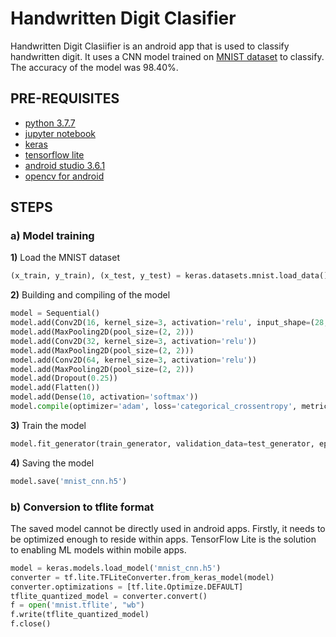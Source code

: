 # Handwritten Digit Clasifier

Handwritten Digit Clasiifier is an android app that is used to classify handwritten digit. It uses a CNN model trained on [MNIST dataset](http://yann.lecun.com/exdb/mnist/) to classify. The accuracy of the model was 98.40%. 

## PRE-REQUISITES
* [python 3.7.7](https://www.python.org/downloads/)
* [jupyter notebook](https://jupyter.org/install)
* [keras](https://www.tensorflow.org/api_docs/python/tf/keras)
* [tensorflow lite](https://www.tensorflow.org/lite)
* [android studio 3.6.1](https://developer.android.com/studio)
* [opencv for android](https://sourceforge.net/projects/opencvlibrary/files/opencv-android/)

## STEPS
### a) Model training
**1)** Load the MNIST dataset
```python
(x_train, y_train), (x_test, y_test) = keras.datasets.mnist.load_data()
```
**2)** Building and compiling of the model
```python
model = Sequential()
model.add(Conv2D(16, kernel_size=3, activation='relu', input_shape=(28,28,1)))
model.add(MaxPooling2D(pool_size=(2, 2)))
model.add(Conv2D(32, kernel_size=3, activation='relu'))
model.add(MaxPooling2D(pool_size=(2, 2)))
model.add(Conv2D(64, kernel_size=3, activation='relu'))
model.add(MaxPooling2D(pool_size=(2, 2)))
model.add(Dropout(0.25))
model.add(Flatten())
model.add(Dense(10, activation='softmax'))
model.compile(optimizer='adam', loss='categorical_crossentropy', metrics=['accuracy'])
```
**3)** Train the model
```python
model.fit_generator(train_generator, validation_data=test_generator, epochs=10)
```
**4)** Saving the model
```python
model.save('mnist_cnn.h5')
```
### b) Conversion to tflite format
The saved model cannot be directly used in android apps. Firstly, it needs to be optimized enough to reside within apps. TensorFlow Lite is the solution to enabling ML models within mobile apps.
```python
model = keras.models.load_model('mnist_cnn.h5')
converter = tf.lite.TFLiteConverter.from_keras_model(model)
converter.optimizations = [tf.lite.Optimize.DEFAULT]
tflite_quantized_model = converter.convert()
f = open('mnist.tflite', "wb")
f.write(tflite_quantized_model)
f.close()
```
